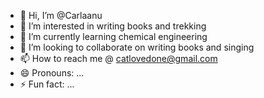 - 👋 Hi, I’m @Carlaanu
- 👀 I’m interested in writing books and trekking
- 🌱 I’m currently learning chemical engineering
- 💞️ I’m looking to collaborate on writing books and singing
- 📫 How to reach me @ catlovedone@gmail.com
- 😄 Pronouns: ...
- ⚡ Fun fact: ...

<!---
Carlaanu/Carlaanu is a ✨ special ✨ repository because its `README.md` (this file) appears on your GitHub profile.
You can click the Preview link to take a look at your changes.
--->
